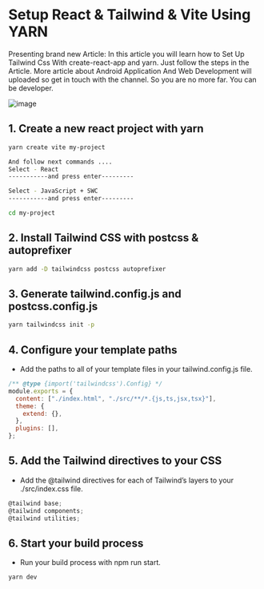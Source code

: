 # Setup React & Tailwind & Vite Using YARN
Presenting brand new Article:  In this article you will learn how to Set Up Tailwind Css With create-react-app and yarn. Just follow the steps in the Article. More article about Android Application And Web Development will uploaded so get in touch with the channel. So you are no more far. You can be  developer. 

![image](https://github.com/user-attachments/assets/27f1282a-92c1-4274-866d-0259de70112c)

## 1. Create a new react project with yarn
```bash
yarn create vite my-project

And follow next commands ....
Select - React
-----------and press enter---------

Select - JavaScript + SWC
-----------and press enter---------

cd my-project
```
## 2. Install Tailwind CSS with postcss & autoprefixer
```bash
yarn add -D tailwindcss postcss autoprefixer
```
## 3. Generate tailwind.config.js and postcss.config.js
```bash
yarn tailwindcss init -p
```
## 4. Configure your template paths

- Add the paths to all of your template files in your tailwind.config.js file.
```jsx
/** @type {import('tailwindcss').Config} */
module.exports = {
  content: ["./index.html", "./src/**/*.{js,ts,jsx,tsx}"],
  theme: {
    extend: {},
  },
  plugins: [],
};
```
## 5. Add the Tailwind directives to your CSS

- Add the @tailwind directives for each of Tailwind’s layers to your ./src/index.css file.

```jsx
@tailwind base;
@tailwind components;
@tailwind utilities;
```

## 6. Start your build process

- Run your build process with npm run start.

```jsx
yarn dev
```

